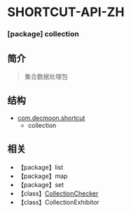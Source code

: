 # SHORTCUT-API-ZH

### [package] collection

简介
-
> 集合数据处理包

结构
-
+ [com.decmoon.shortcut](API-zh.md)
    + collection



相关
-
+ 【package】list
+ 【package】map
+ 【package】set
+ 【class】[CollectionChecker](class-CollectionChecker-zh.md)
+ 【class】CollectionExhibitor
